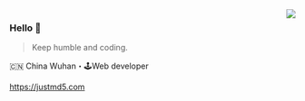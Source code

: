 <img align="right" src="https://github-readme-stats.vercel.app/api?username=justmd5&show_icons=true&icon_color=805AD5&text_color=718096&bg_color=ffffff&hide_title=true&bg_color=00000000" />

### Hello 👋

> Keep humble and coding.

🇨🇳 China Wuhan・🕹Web developer

https://justmd5.com
